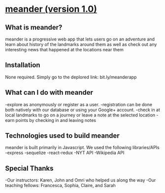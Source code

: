 
# [meander (version 1.0)](bit.ly/meanderapp)

## What is meander? 
meander is a progressive web app that lets users go on an adventure and learn about history of the landmarks around them as well as check out any interesting news that happened at the locations near them

## Installation
None required. Simply go to the deplored link: bit.ly/meanderapp

## What can I do with meander
-explore as anonymously or register as a user.
-registration can be done both natively with our database or using your Google+ account.
-check in at local landmarks to go on a journey or leave a note at the selected location
-earn points by checking in and leaving notes 

## Technologies used to build meander
meander is built primarily in Javascript. We used the following libraries/APIs
-express
-sequelize
-react-redux
-NYT API
-Wikipedia API

## Special Thanks
-Our instructors: Karen, John and Omri who helped us along the way
-Our teaching fellows: Francesca, Sophia, Claire, and Sarah


